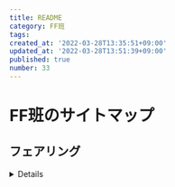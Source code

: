 ```yaml
---
title: README
category: FF班
tags: 
created_at: '2022-03-28T13:35:51+09:00'
updated_at: '2022-03-28T13:51:39+09:00'
published: true
number: 33
---
```


# FF班のサイトマップ

## フェアリング
<details>

[リブ作り方](/posts/34) 
</details>
